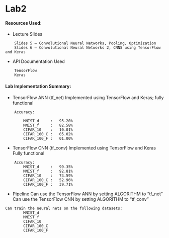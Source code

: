 # Lab2

#### Resources Used:
*	Lecture Slides
```
	Slides 5 – Convolutional Neural Networks, Pooling, Optimization
	Slides 6 – Convolutional Neural Networks 2, CNNS using TensorFlow and Keras
```

*	API Documentation Used
```
	TensorFlow
	Keras
```

#### Lab Implementation Summary:
*	TensorFlow ANN (tf_net)
Implemented using TensorFlow and Keras; fully functional
```
	Accuracy:

		MNIST_d		: 	95.20%	
		MNIST_f		: 	82.58%
		CIFAR_10	: 	10.01%
		CIFAR_100_C	: 	05.02%
		CIFAR_100_F	: 	01.00%

```

*	TensorFlow CNN (tf_conv)
Implemented using TensorFlow and Keras 
Fully functional
```
	Accuracy:
		MNIST_d		: 	99.35%
		MNIST_f		: 	92.81%
		CIFAR_10	: 	74.59%
		CIFAR_100_C	: 	52.96%
		CIFAR_100_F	: 	39.71%
```

*	Pipeline
Can use the TensorFlow ANN by setting ALGORITHM to “tf_net”
Can use the TensorFlow CNN by setting ALGORITHM to “tf_conv”
```	
Can train the neural nets on the following datasets:
		MNIST_d 
		MNIST_f 
		CIFAR_10
		CIFAR_100_C
		CIFAR_100_F
```